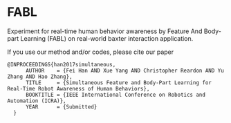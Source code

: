 # FABL
Experiment for real-time human behavior awareness by Feature And Body-part Learning (FABL) on real-world baxter interaction application.

If you use our method and/or codes, please cite our paper
```
@INPROCEEDINGS{han2017simultaneous,
      AUTHOR    = {Fei Han AND Xue Yang AND Christopher Reardon AND Yu Zhang AND Hao Zhang},
      TITLE     = {Simultaneous Feature and Body-Part Learning for Real-Time Robot Awareness of Human Behaviors},
      BOOKTITLE = {IEEE International Conference on Robotics and Automation (ICRA)},
      YEAR      = {Submitted}
  }
```
